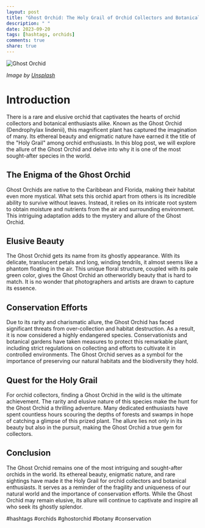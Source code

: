 ```yaml
---
layout: post
title: "Ghost Orchid: The Holy Grail of Orchid Collectors and Botanical Enthusiasts"
description: " "
date: 2023-09-20
tags: [hashtags, orchids]
comments: true
share: true
---
```


![Ghost Orchid](https://source.unsplash.com/1600x900/?orchid)

*Image by [Unsplash](https://unsplash.com)*

# Introduction

There is a rare and elusive orchid that captivates the hearts of orchid collectors and botanical enthusiasts alike. Known as the Ghost Orchid (Dendrophylax lindenii), this magnificent plant has captured the imagination of many. Its ethereal beauty and enigmatic nature have earned it the title of the "Holy Grail" among orchid enthusiasts. In this blog post, we will explore the allure of the Ghost Orchid and delve into why it is one of the most sought-after species in the world.

## The Enigma of the Ghost Orchid

Ghost Orchids are native to the Caribbean and Florida, making their habitat even more mystical. What sets this orchid apart from others is its incredible ability to survive without leaves. Instead, it relies on its intricate root system to obtain moisture and nutrients from the air and surrounding environment. This intriguing adaptation adds to the mystery and allure of the Ghost Orchid.

## Elusive Beauty

The Ghost Orchid gets its name from its ghostly appearance. With its delicate, translucent petals and long, winding tendrils, it almost seems like a phantom floating in the air. This unique floral structure, coupled with its pale green color, gives the Ghost Orchid an otherworldly beauty that is hard to match. It is no wonder that photographers and artists are drawn to capture its essence.

## Conservation Efforts

Due to its rarity and charismatic allure, the Ghost Orchid has faced significant threats from over-collection and habitat destruction. As a result, it is now considered a highly endangered species. Conservationists and botanical gardens have taken measures to protect this remarkable plant, including strict regulations on collecting and efforts to cultivate it in controlled environments. The Ghost Orchid serves as a symbol for the importance of preserving our natural habitats and the biodiversity they hold.

## Quest for the Holy Grail

For orchid collectors, finding a Ghost Orchid in the wild is the ultimate achievement. The rarity and elusive nature of this species make the hunt for the Ghost Orchid a thrilling adventure. Many dedicated enthusiasts have spent countless hours scouring the depths of forests and swamps in hope of catching a glimpse of this prized plant. The allure lies not only in its beauty but also in the pursuit, making the Ghost Orchid a true gem for collectors.

## Conclusion

The Ghost Orchid remains one of the most intriguing and sought-after orchids in the world. Its ethereal beauty, enigmatic nature, and rare sightings have made it the Holy Grail for orchid collectors and botanical enthusiasts. It serves as a reminder of the fragility and uniqueness of our natural world and the importance of conservation efforts. While the Ghost Orchid may remain elusive, its allure will continue to captivate and inspire all who seek its ghostly splendor.

#hashtags #orchids #ghostorchid #botany #conservation